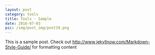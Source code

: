 ```yaml
---
layout: post
category: tools
title: Tools - Sample
date: 2016-07-03
pic: /img/post_img/post19.png
---
```


This is a sample post. Check out http://www.jekyllnow.com/Markdown-Style-Guide/ for formatting content
